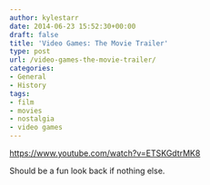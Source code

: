 ```yaml
---
author: kylestarr
date: 2014-06-23 15:52:30+00:00
draft: false
title: 'Video Games: The Movie Trailer'
type: post
url: /video-games-the-movie-trailer/
categories:
- General
- History
tags:
- film
- movies
- nostalgia
- video games
---
```


<https://www.youtube.com/watch?v=ETSKGdtrMK8>

Should be a fun look back if nothing else.
